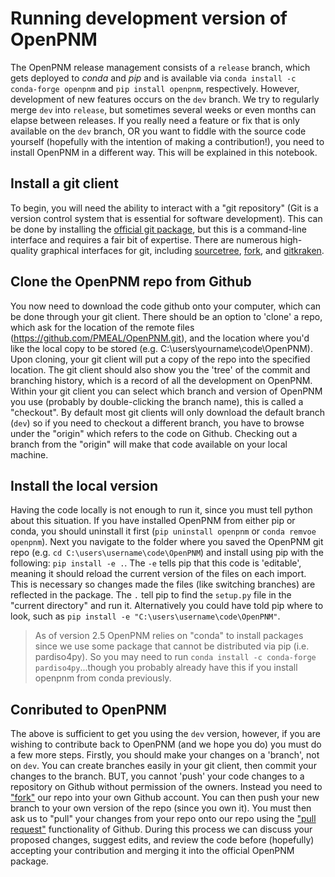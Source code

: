 # Running development version of OpenPNM

The OpenPNM release management consists of a ``release`` branch, which gets deployed to *conda* and *pip* and is available via ``conda install -c conda-forge openpnm`` and ``pip install openpnm``, respectively.  However, development of new features occurs on the ``dev`` branch.  We try to regularly merge ``dev`` into ``release``, but sometimes several weeks or even months can elapse between releases. If you really need a feature or fix that is only available on the ``dev`` branch, OR you want to fiddle with the source code yourself (hopefully with the intention of making a contribution!), you need to install OpenPNM in a different way. This will be explained in this notebook.

## Install a git client

To begin, you will need the ability to interact with a "git repository" (Git is a version control system that is essential for software development).  This can be done by installing the [official git package](https://git-scm.com/), but this is a command-line interface and requires a fair bit of expertise.  There are numerous high-quality graphical interfaces for git, including [sourcetree](https://www.sourcetreeapp.com/), [fork](https://git-fork.com/), and [gitkraken](https://www.gitkraken.com/).  

## Clone the OpenPNM repo from Github

You now need to download the code github onto your computer, which can be done through your git client.  There should be an option to 'clone' a repo, which ask for the location of the remote files (https://github.com/PMEAL/OpenPNM.git), and the location where you'd like the local copy to be stored (e.g. C:\users\yourname\code\OpenPNM).  Upon cloning, your git client will put a copy of the repo into the specified location.  The git client should also show you the 'tree' of the commit and branching history, which is a record of all the development on OpenPNM.  Within your git client you can select which branch and version of OpenPNM you use (probably by double-clicking the branch name), this is called a "checkout".  By default most git clients will only download the default branch (`dev`) so if you need to checkout a different branch, you have to browse under the "origin" which refers to the code on Github.  Checking out a branch from the "origin" will make that code available on your local machine.

## Install the local version

Having the code locally is not enough to run it, since you must tell python about this situation.  If you have installed OpenPNM from either pip or conda, you should uninstall it first (``pip uninstall openpnm`` or ``conda remvoe openpnm``).  Next you navigate to the folder where you saved the OpenPNM git repo (e.g. ``cd C:\users\username\code\OpenPNM``) and install using pip with the following:  ``pip install -e .``.  The ``-e`` tells pip that this code is 'editable', meaning it should reload the current version of the files on each import.  This is necessary so changes made the files (like switching branches) are reflected in the package.  The ``.`` tell pip to find the ``setup.py`` file in the "current directory" and run it.  Alternatively you could have told pip where to look, such as ``pip install -e "C:\users\username\code\OpenPNM"``. 

> As of version 2.5 OpenPNM relies on "conda" to install packages since we use some package that cannot be distributed via pip (i.e. pardiso4py).  So you may need to run ``conda install -c conda-forge pardiso4py``...though you probably already have this if you install openpnm from conda previously.  

## Conributed to OpenPNM

The above is sufficient to get you using the ``dev`` version, however, if you are wishing to contribute back to OpenPNM (and we hope you do) you must do a few more steps.  Firstly, you should make your changes on a 'branch', not on ``dev``.  You can create branches easily in your git client, then commit your changes to the branch.  BUT, you cannot 'push' your code changes to a repository on Github without permission of the owners.  Instead you need to ["fork"](https://docs.github.com/en/free-pro-team@latest/github/getting-started-with-github/fork-a-repo) our repo into your own Github account.  You can then push your new branch to your own version of the repo (since you own it). You must then ask us to "pull" your changes from your repo onto our repo using the ["pull request"](https://docs.github.com/en/free-pro-team@latest/github/collaborating-with-issues-and-pull-requests/about-pull-requests) functionality of Github.  During this process we can discuss your proposed changes, suggest edits, and review the code before (hopefully) accepting your contribution and merging it into the official OpenPNM package.  